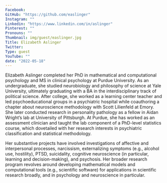 ```yaml
---
Facebook: 
GitHub: "https://github.com/easlinger"
Instagram: ""
Linkedin: "https://www.linkedin.com/in/aslinger"
Pinterest: ""
Pronouns: ""
Thumbnail: img/guest/easlinger.jpg
Title: Elizabeth Aslinger
Twitter: 
Type: guest
YouTube: ""
date: "2022-05-18"
---
```


Elizabeth Aslinger completed her PhD in mathematical and computational psychology and MS in clinical psychology at Purdue University. As an undergraduate, she studied neurobiology and philosophy of science at Yale University, ultimately graduating with a BA in the interdisciplinary track of political science. After college, she worked as a learning center teacher and led psychoeducational groups in a psychiatric hospital while coauthoring a chapter about neuroscience methodology with Scott Lilienfeld at Emory. She later conducted research in personality pathology as a fellow in Aidan Wright’s lab at University of Pittsburgh. At Purdue, she has worked as an assessment clinician and taught the lab component of a PhD-level statistics course, which dovetailed with her research interests in psychiatric classification and statistical methodology. 

Her substantive projects have involved investigations of affective and interpersonal processes, narcissism, externalizing symptoms (e.g., alcohol use, hostility), PTSD, suicidality, cognitive neuroscience (in particular, learning and decision-making), and psychosis. Her broader research program revolves around developing mathematical models and computational tools (e.g., scientific software) for applications in scientific research broadly, and in psychology and neuroscience in particular.